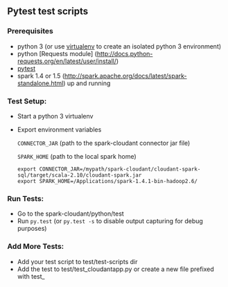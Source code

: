 ## Pytest test scripts

### Prerequisites
- python 3  (or use [virtualenv](https://virtualenv.readthedocs.org/en/latest/) to create an isolated python 3 environment)
- python [Requests module] (http://docs.python-requests.org/en/latest/user/install/)
- [pytest](http://pytest.org/latest/)
- spark 1.4 or 1.5 (http://spark.apache.org/docs/latest/spark-standalone.html) up and running 

### Test Setup:
- Start a python 3 virtualenv
- Export environment variables

     `CONNECTOR_JAR`  (path to the spark-cloudant connector jar file)

     `SPARK_HOME`        (path to the local spark home)

    ```
    export CONNECTOR_JAR=/mypath/spark-cloudant/cloudant-spark-sql/target/scala-2.10/cloudant-spark.jar
    export SPARK_HOME=/Applications/spark-1.4.1-bin-hadoop2.6/
    ```
    
### Run Tests:
- Go to the spark-cloudant/python/test
- Run `py.test`   (or `py.test -s` to disable output capturing for debug purposes)

### Add More Tests:
- Add your test script to test/test-scripts dir
- Add the test to test/test_cloudantapp.py or create a new file prefixed with test_


		    
